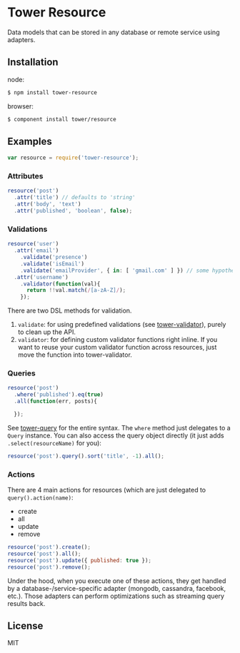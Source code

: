 # Tower Resource

Data models that can be stored in any database or remote service using adapters.

## Installation

node:

```bash
$ npm install tower-resource
```

browser:

```bash
$ component install tower/resource
```

## Examples

```js
var resource = require('tower-resource');
```

### Attributes

```js
resource('post')
  .attr('title') // defaults to 'string'
  .attr('body', 'text')
  .attr('published', 'boolean', false);
```

### Validations

```js
resource('user')
  .attr('email')
    .validate('presence')
    .validate('isEmail')
    .validate('emailProvider', { in: [ 'gmail.com' ] }) // some hypothetical one
  .attr('username')
    .validator(function(val){
      return !!val.match(/[a-zA-Z]/);
    });
```

There are two DSL methods for validation.

1. `validate`: for using predefined validations (see [tower-validator](https://github.com/tower/validator)), purely to clean up the API.
2. `validator`: for defining custom validator functions right inline. If you want to reuse your custom validator function across resources, just move the function into tower-validator.

### Queries

```js
resource('post')
  .where('published').eq(true)
  .all(function(err, posts){

  });
```

See [tower-query]() for the entire syntax. The `where` method just delegates to a `Query` instance. You can also access the query object directly (it just adds `.select(resourceName)` for you):

```js
resource('post').query().sort('title', -1).all();
```

### Actions

There are 4 main actions for resources (which are just delegated to `query().action(name)`:

- create
- all
- update
- remove

```js
resource('post').create();
resource('post').all();
resource('post').update({ published: true });
resource('post').remove();
```

Under the hood, when you execute one of these actions, they get handled by a database-/service-specific adapter (mongodb, cassandra, facebook, etc.). Those adapters can perform optimizations such as streaming query results back.

## License

MIT